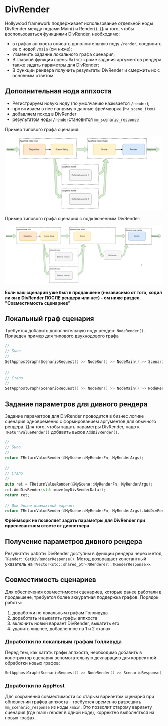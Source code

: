 # DivRender

Hollywood framework поддерживает использование отдельной ноды DivRender между нодами Main() и Render().
Для того, чтобы воспользоваться функциями DivRender, необходимо:

* в графах аппхоста описать дополнительную ноду `/render`, соединить ее с нодой `/main` (см ниже);
* Изменить задание локального графа сценария;
* В главной функции сцены `Main()` кроме задания аргументов рендера также задать параметры для DivRender;
* В функции рендера получить результаты DivRender и смержить их с основным ответом.

## Дополнительная нода аппхоста 

* Регистрируем новую ноду (по умолчанию называется `/render`);
* протягиваем в нее напрямую данные фреймворка (`hw_scene_item`)
* добавляем поход в DivRender
* результатом ноды `/render`становится `mm_scenario_response`

Пример типового графа сценария:

![Typical scenario](../_assets/hollywood-div_render0.png "Typical scenario.")

Пример типового графа сценария с подключенным DivRender:

![Scenario with DivRender](../_assets/hollywood-div_render1.png "Scenario with DivRender.")

**Если ваш сценарий уже был в продакшене (независимо от того, ходил ли он в DivRender ПОСЛЕ рендера или нет) - см ниже раздел "Совместимость сценариев"**

## Локальный граф сценария

Требуется добавить дополнительную ноду рендер: `NodeRender()`.
Приведен пример для типового двухнодового графа 

```cpp
//
// Было
//
SetApphostGraph(ScenarioRequest() >> NodeRun() >> NodeMain() >> ScenarioResponse());

//
// Стало
//
SetApphostGraph(ScenarioRequest() >> NodeRun() >> NodeMain() >> NodeRender() >> ScenarioResponse());
```

## Задание параметров для дивного рендера

Задание параметров для DivRender проводится в бизнес логике сценария одновременно с формированием аргументов для обычного рендера.
Для того, чтобы задать параметры DivRender, надо к `TReturnValueRender()` добавить вызов `AddDivRender()`.

```cpp
//
// Было
//
return TReturnValueRender(&MyScene::MyRenderFn, MyRenderArgs);

//
// Стало
//
auto ret = TReturnValueRender(&MyScene::MyRenderFn, MyRenderArgs);
ret.AddDivRender(std::move(myDivRenderData));
return ret;

// Или более компактный вариант
return TReturnValueRender(&MyScene::MyRenderFn, MyRenderArgs).AddDivRender(std::move(myDivRenderData));
```

**Фреймворк не позволяет задать параметры для DivRender при иррелевантном ответе от диспетчера**

## Получение параметров дивного рендера

Результаты работы DivRender доступны в функции рендера через метод `TRender::GetDivRenderResponse()`.
Метод возвращает константный указатель на `TVector<std::shared_ptr<NRenderer::TRenderResponse>>`.

## Совместимость сценариев

Для обеспечения совместимости сценариев, которые ранее работали в продакшене, требуется более аккуратная поддержка графов. Порядок работы:

1. доработки по локальным графам Голливуда
2. доработать и выкатить графы аппхоста
3. включить новый вариант DivRender, выкатить его
4. удалить лишнее, добавленное на 1 и 2 этапах.

### Доработки по локальным графам Голливуда

Перед тем, как катать графы аппхоста, необходимо добавить в конструктор сценария вспомогательную декларацию для корректной обработки новых графов:

```cpp
SetApphostGraph(ScenarioRequest() >> NodeRender() >> ScenarioResponse());
```

### Доработки по AppHost

Для сохранения совместимости со старым вариантом сценария при обновлении графов аппхоста - требуется временно разрешить `mm_scenario_response` из ноды `/main`.
Это позволит старому варианту сценария (где main+render в одной ноде), корректно выполняться на новых графах.
